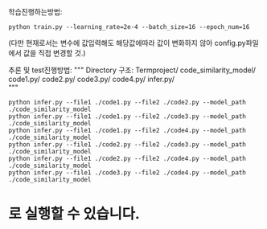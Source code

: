 학습진행하는방법:
    
    python train.py --learning_rate=2e-4 --batch_size=16 --epoch_num=16
    

(다만 현재로서는 변수에 값입력해도 해당값에따라 값이 변화하지 않아 config.py파일에서 값을 직접 변경할 것.)


추론 및 test진행방법:
    """
    Directory 구조:
    Termproject/
        code_similarity_model/
        code1.py/
        code2.py/
        code3.py/
        code4.py/
        infer.py/    
    """
    
    
    
    
    python infer.py --file1 ./code1.py --file2 ./code2.py --model_path ./code_similarity_model
    python infer.py --file1 ./code1.py --file2 ./code3.py --model_path ./code_similarity_model
    python infer.py --file1 ./code1.py --file2 ./code4.py --model_path ./code_similarity_model
    python infer.py --file1 ./code2.py --file2 ./code3.py --model_path ./code_similarity_model
    python infer.py --file1 ./code2.py --file2 ./code4.py --model_path ./code_similarity_model
    python infer.py --file1 ./code3.py --file2 ./code4.py --model_path ./code_similarity_model
   
#  로 실행할 수 있습니다.
